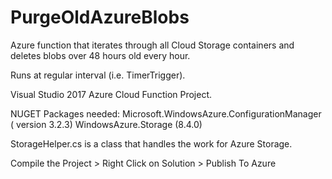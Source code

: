 # PurgeOldAzureBlobs
Azure function that iterates through all Cloud Storage containers and deletes blobs over 48 hours old every hour.

Runs at regular interval (i.e. TimerTrigger).

Visual Studio 2017 Azure Cloud Function Project.

NUGET Packages needed: Microsoft.WindowsAzure.ConfigurationManager ( version 3.2.3) WindowsAzure.Storage (8.4.0)

StorageHelper.cs is a class that handles the work for Azure Storage.

Compile the Project > Right Click on Solution > Publish To Azure
